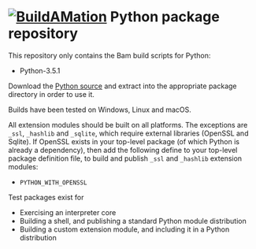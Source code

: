 # [![BuildAMation](http://buildamation.com/BAM-small.png)](https://github.com/markfinal/BuildAMation) Python package repository

This repository only contains the Bam build scripts for Python:

* Python-3.5.1

Download the [Python source](https://www.python.org/downloads/) and extract into the appropriate package directory in order to use it.

Builds have been tested on Windows, Linux and macOS.

All extension modules should be built on all platforms.
The exceptions are `_ssl`, `_hashlib` and `_sqlite`, which require external libraries (OpenSSL and Sqlite). If OpenSSL exists in your top-level package (of which Python is already a dependency), then add the following define to your top-level package definition file, to build and publish `_ssl` and `_hashlib` extension modules:
* `PYTHON_WITH_OPENSSL`

Test packages exist for
* Exercising an interpreter core
* Building a shell, and publishing a standard Python module distribution
* Building a custom extension module, and including it in a Python distribution
